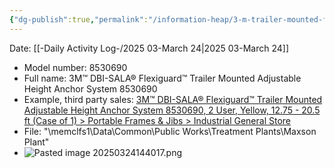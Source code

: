 ```yaml
---
{"dg-publish":true,"permalink":"/information-heap/3-m-trailer-mounted-fall-arrest-system/","noteIcon":"","created":"2025-05-20T10:32:04.158-05:00"}
---
```


Date: [[-Daily Activity Log-/2025 03-March 24\|2025 03-March 24]]

- Model number: 8530690
- Full name: 3M™ DBI-SALA® Flexiguard™ Trailer Mounted Adjustable Height Anchor System 8530690
- Example, third party sales: [3M™ DBI-SALA® Flexiguard™ Trailer Mounted Adjustable Height Anchor System 8530690, 2 User, Yellow, 12.75 - 20.5 ft (Case of 1) > Portable Frames & Jibs > Industrial General Store](https://www.industrialgeneralstore.com/3m-dbi-sala-flexiguard-trailer-mounted-adjustable-height-anchor-system-8530690-2-user-yellow-12-75-20-5-ft?msclkid=5b4abd021a471150f4c9dae37aedeaf5)
- File: "\\memclfs1\Data\Common\Public Works\Treatment Plants\Maxson Plant"  
- ![Pasted image 20250324144017.png](/img/user/Pasted%20image%2020250324144017.png)